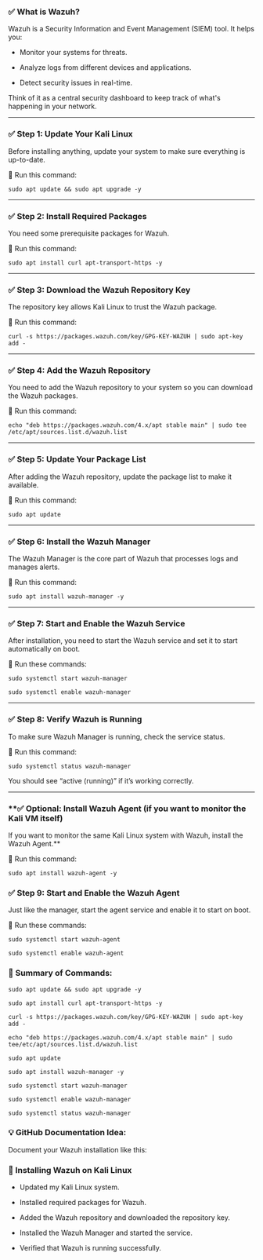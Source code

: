 ### **✅ What is Wazuh?**

Wazuh is a Security Information and Event Management (SIEM) tool. It helps you:

- Monitor your systems for threats.
  
- Analyze logs from different devices and applications.
  
- Detect security issues in real-time.
  
Think of it as a central security dashboard to keep track of what's happening in your network.

---

### **✅ Step 1: Update Your Kali Linux**

Before installing anything, update your system to make sure everything is up-to-date.

🔧 Run this command:

`sudo apt update && sudo apt upgrade -y`

---

### **✅ Step 2: Install Required Packages**

You need some prerequisite packages for Wazuh.

🔧 Run this command:

`sudo apt install curl apt-transport-https -y`

---

### **✅ Step 3: Download the Wazuh Repository Key**

The repository key allows Kali Linux to trust the Wazuh package.

🔧 Run this command:

`curl -s https://packages.wazuh.com/key/GPG-KEY-WAZUH | sudo apt-key add -`

---

### **✅ Step 4: Add the Wazuh Repository**

You need to add the Wazuh repository to your system so you can download the Wazuh packages.

🔧 Run this command:

`echo "deb https://packages.wazuh.com/4.x/apt stable main" | sudo tee /etc/apt/sources.list.d/wazuh.list`

---

### **✅ Step 5: Update Your Package List**

After adding the Wazuh repository, update the package list to make it available.

🔧 Run this command:

`sudo apt update`

---

### **✅ Step 6: Install the Wazuh Manager**

The Wazuh Manager is the core part of Wazuh that processes logs and manages alerts.

🔧 Run this command:

`sudo apt install wazuh-manager -y`

---

### **✅ Step 7: Start and Enable the Wazuh Service**

After installation, you need to start the Wazuh service and set it to start automatically on boot.

🔧 Run these commands:

`sudo systemctl start wazuh-manager`

`sudo systemctl enable wazuh-manager`

---

### **✅ Step 8: Verify Wazuh is Running**

To make sure Wazuh Manager is running, check the service status.

🔧 Run this command:

`sudo systemctl status wazuh-manager`

You should see “active (running)” if it’s working correctly.

---

### **✅ Optional: Install Wazuh Agent (if you want to monitor the Kali VM itself)
If you want to monitor the same Kali Linux system with Wazuh, install the Wazuh Agent.**

🔧 Run this command:

`sudo apt install wazuh-agent -y`

### **✅ Step 9: Start and Enable the Wazuh Agent**

Just like the manager, start the agent service and enable it to start on boot.

🔧 Run these commands:

`sudo systemctl start wazuh-agent`

`sudo systemctl enable wazuh-agent`

### **🎯 Summary of Commands:**

`sudo apt update && sudo apt upgrade -y`

`sudo apt install curl apt-transport-https -y`

`curl -s https://packages.wazuh.com/key/GPG-KEY-WAZUH | sudo apt-key add -`

`echo "deb https://packages.wazuh.com/4.x/apt stable main" | sudo tee/etc/apt/sources.list.d/wazuh.list`

`sudo apt update`

`sudo apt install wazuh-manager -y`

`sudo systemctl start wazuh-manager`

`sudo systemctl enable wazuh-manager`

`sudo systemctl status wazuh-manager`

### **💡 GitHub Documentation Idea:**

Document your Wazuh installation like this:

### **🔐 Installing Wazuh on Kali Linux**

- Updated my Kali Linux system.
  
- Installed required packages for Wazuh.
  
- Added the Wazuh repository and downloaded the repository key.
  
- Installed the Wazuh Manager and started the service.
  
- Verified that Wazuh is running successfully.

